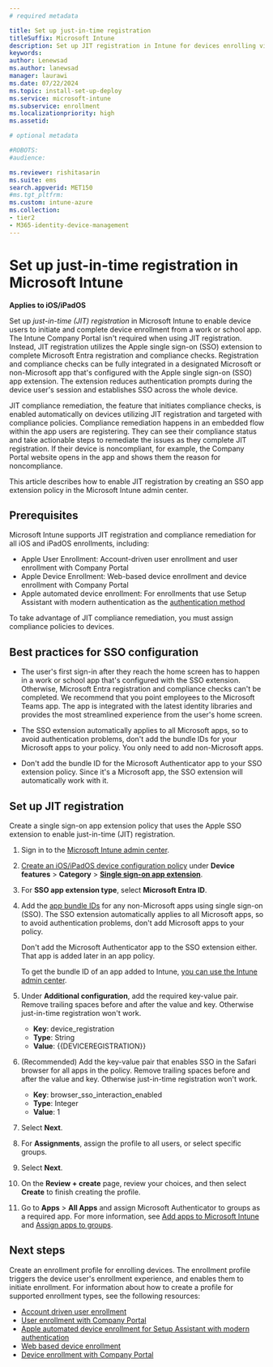 ```yaml
---
# required metadata

title: Set up just-in-time registration   
titleSuffix: Microsoft Intune
description: Set up JIT registration in Intune for devices enrolling via a supported Apple device enrollment or user enrollment method.   
keywords:
author: Lenewsad
ms.author: lanewsad
manager: laurawi
ms.date: 07/22/2024
ms.topic: install-set-up-deploy
ms.service: microsoft-intune
ms.subservice: enrollment
ms.localizationpriority: high
ms.assetid: 

# optional metadata

#ROBOTS:
#audience:

ms.reviewer: rishitasarin
ms.suite: ems
search.appverid: MET150
#ms.tgt_pltfrm:
ms.custom: intune-azure 
ms.collection:
- tier2
- M365-identity-device-management
---
```


# Set up just-in-time registration in Microsoft Intune    
**Applies to iOS/iPadOS**  

Set up *just-in-time (JIT) registration* in Microsoft Intune to enable device users to initiate and complete device enrollment from a work or school app. The Intune Company Portal isn't required when using JIT registration. Instead, JIT registration utilizes the Apple single sign-on (SSO) extension to complete Microsoft Entra registration and compliance checks. Registration and compliance checks can be fully integrated in a designated Microsoft or non-Microsoft app that's configured with the Apple single sign-on (SSO) app extension.  The extension reduces authentication prompts during the device user's session and establishes SSO across the whole device.  

JIT compliance remediation, the feature that initiates compliance checks, is enabled automatically on devices utilizing JIT registration and targeted with compliance policies. Compliance remediation happens in an embedded flow within the app users are registering. They can see their compliance status and take actionable steps to remediate the issues as they complete JIT registration. If their device is noncompliant, for example, the Company Portal website opens in the app and shows them the reason for noncompliance.  

This article describes how to enable JIT registration by creating an SSO app extension policy in the Microsoft Intune admin center.  

## Prerequisites  
Microsoft Intune supports JIT registration and compliance remediation for all iOS and iPadOS enrollments, including: 

* Apple User Enrollment: Account-driven user enrollment and user enrollment with Company Portal  
* Apple Device Enrollment: Web-based device enrollment and device enrollment with Company Portal  
* Apple automated device enrollment: For enrollments that use Setup Assistant with modern authentication as the [authentication method](automated-device-enrollment-authentication.md)  

To take advantage of JIT compliance remediation, you must assign compliance policies to devices.  

## Best practices for SSO configuration  
* The user's first sign-in after they reach the home screen has to happen in a work or school app that's configured with the SSO extension. Otherwise, Microsoft Entra registration and compliance checks can't be completed. We recommend that you point employees to the Microsoft Teams app. The app is integrated with the latest identity libraries and provides the most streamlined experience from the user's home screen.  

* The SSO extension automatically applies to all Microsoft apps, so to avoid authentication problems, don't add the bundle IDs for your Microsoft apps to your policy. You only need to add non-Microsoft apps.  

* Don't add the bundle ID for the Microsoft Authenticator app to your SSO extension policy. Since it's a Microsoft app, the SSO extension will automatically work with it.  

## Set up JIT registration     
Create a single sign-on app extension policy that uses the Apple SSO extension to enable just-in-time (JIT) registration.  
1. Sign in to the [Microsoft Intune admin center](https://go.microsoft.com/fwlink/?linkid=2109431).  
2. [Create an iOS/iPadOS device configuration policy](../configuration/device-features-configure.md) under **Device features** > **Category** > [**Single sign-on app extension**](../configuration/device-features-configure.md#single-sign-on-sso).  
3. For **SSO app extension type**, select **Microsoft Entra ID**.  
4. Add the [app bundle IDs](../configuration/bundle-ids-built-in-ios-apps.md) for any non-Microsoft apps using single sign-on (SSO). The SSO extension automatically applies to all Microsoft apps, so to avoid authentication problems, don't add Microsoft apps to your policy.

    Don't add the Microsoft Authenticator app to the SSO extension either.  That app is added later in an app policy.

    To get the bundle ID of an app added to Intune, [you can use the Intune admin center](../apps/get-app-bundle-id-intune-admin-center.md).

5. Under **Additional configuration**, add the required key-value pair. Remove trailing spaces before and after the value and key. Otherwise just-in-time registration won't work.   
    * **Key**: device_registration
    * **Type**: String
    * **Value**: {{DEVICEREGISTRATION}}
6. (Recommended) Add the key-value pair that enables SSO in the Safari browser for all apps in the policy. Remove trailing spaces before and after the value and key. Otherwise just-in-time registration won't work.    
    * **Key**: browser_sso_interaction_enabled
    * **Type**: Integer
    * **Value**: 1
7. Select **Next**.  
8. For **Assignments**, assign the profile to all users, or select specific groups. 
9. Select **Next**.  
10. On the **Review + create** page, review your choices, and then select **Create** to finish creating the profile. 
11. Go to **Apps** > **All Apps** and assign Microsoft Authenticator to groups as a required app. For more information, see [Add apps to Microsoft Intune](../apps/apps-add.md) and [Assign apps to groups](../apps/apps-deploy.md).  

## Next steps   
Create an enrollment profile for enrolling devices. The enrollment profile triggers the device user's enrollment experience, and enables them to initiate enrollment. For information about how to create a profile for supported enrollment types, see the following resources:  

* [Account driven user enrollment](apple-account-driven-user-enrollment.md)  
* [User enrollment with Company Portal](apple-user-enrollment-with-company-portal.md)  
* [Apple automated device enrollment for Setup Assistant with modern authentication](device-enrollment-program-enroll-ios.md#create-an-apple-enrollment-profile) 
* [Web based device enrollment](web-based-device-enrollment-ios.md)
* [Device enrollment with Company Portal](ios-device-enrollment.md#app-or-web-based-enrollment)  
